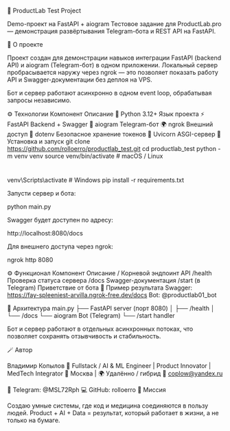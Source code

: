 🧠 ProductLab Test Project

Demo-проект на FastAPI + aiogram
Тестовое задание для ProductLab.pro — демонстрация развёртывания Telegram-бота и REST API на FastAPI.

🚀 О проекте

Проект создан для демонстрации навыков интеграции FastAPI (backend API) и aiogram (Telegram-бот) в одном приложении.
Локальный сервер пробрасывается наружу через ngrok — это позволяет показать работу API и Swagger-документации без деплоя на VPS.

Бот и сервер работают асинхронно в одном event loop, обрабатывая запросы независимо.

⚙️ Технологии
Компонент	Описание
🐍 Python 3.12+	Язык проекта
⚡ FastAPI	Backend + Swagger
🤖 aiogram	Telegram-бот
🌍 ngrok	Внешний доступ
🔐 dotenv	Безопасное хранение токенов
🧱 Uvicorn	ASGI-сервер
🧩 Установка и запуск
git clone https://github.com/rolloerro/productlab_test.git
cd productlab_test
python -m venv venv
source venv/bin/activate   # macOS / Linux
# 
venv\Scripts\activate      # Windows
pip install -r requirements.txt

Запусти сервер и бота:

python main.py


Swagger будет доступен по адресу:

http://localhost:8080/docs


Для внешнего доступа через ngrok:

ngrok http 8080

⚙️ Функционал
Компонент	Описание
/	Корневой эндпоинт API
/health	Проверка статуса сервера
/docs	Swagger-документация
/start (в Telegram)	Приветствие от бота
🧠 Пример результата
Swagger: https://fay-spleeniest-arvilla.ngrok-free.dev/docs
Bot: @productlab01_bot

🧩 Архитектура
main.py
 ├── FastAPI server (порт 8080)
 │    ├── /health
 │    └── /docs
 └── aiogram Bot (Telegram)
      └── /start handler


Бот и сервер работают в отдельных асинхронных потоках, что позволяет сохранять отзывчивость и стабильность.

🪄 Автор

Владимир Копылов
🧠 Fullstack / AI & ML Engineer | Product Innovator | MedTech Integrator
📍 Москва | 🌍 Удалённо / гибрид
📧 coplow@yandex.ru

💬 Telegram: @MSL72Rph
💻 GitHub: rolloerro
🎯 Миссия

Создаю умные системы, где код и медицина соединяются в пользу людей.
Product + AI + Data = результат, который работает в жизни, а не только на бумаге.
